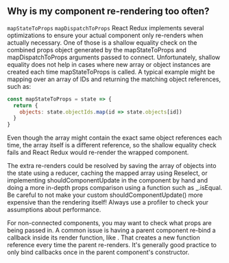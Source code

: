 ## Why is my component re-rendering too often?

`mapStateToProps` `mapDispatchToProps`
React Redux implements several optimizations to ensure your actual component only re-renders when actually necessary. One of those is a shallow equality check on the combined props object generated by the mapStateToProps and mapDispatchToProps arguments passed to connect. Unfortunately, shallow equality does not help in cases where new array or object instances are created each time mapStateToProps is called. A typical example might be mapping over an array of IDs and returning the matching object references, such as:

```js
const mapStateToProps = state => {
  return {
    objects: state.objectIds.map(id => state.objects[id])
  }
}
```

Even though the array might contain the exact same object references each time, the array itself is a different reference, so the shallow equality check fails and React Redux would re-render the wrapped component.

The extra re-renders could be resolved by saving the array of objects into the state using a reducer, caching the mapped array using Reselect, or implementing shouldComponentUpdate in the component by hand and doing a more in-depth props comparison using a function such as _.isEqual. Be careful to not make your custom shouldComponentUpdate() more expensive than the rendering itself! Always use a profiler to check your assumptions about performance.

For non-connected components, you may want to check what props are being passed in. A common issue is having a parent component re-bind a callback inside its render function, like <Child onClick={this.handleClick.bind(this)} />. That creates a new function reference every time the parent re-renders. It's generally good practice to only bind callbacks once in the parent component's constructor.